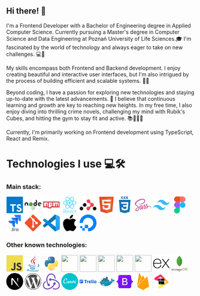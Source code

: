 ## Hi there! 👋

I'm a Frontend Developer with a Bachelor of Engineering degree in Applied Computer Science. Currently pursuing a Master's degree in Computer Science and Data Engineering at Poznań University of Life Sciences.🎓 I'm fascinated by the world of technology and always eager to take on new challenges. 💻💪

My skills encompass both Frontend and Backend development. I enjoy creating beautiful and interactive user interfaces, but I'm also intrigued by the process of building efficient and scalable systems. 🌟🚀

Beyond coding, I have a passion for exploring new technologies and staying up-to-date with the latest advancements. 🌱 I believe that continuous learning and growth are key to reaching new heights. In my free time, I also enjoy diving into thrilling crime novels, challenging my mind with Rubik's Cubes, and hitting the gym to stay fit and active. 📚🧩🏋️‍♀️

Currently, I'm primarily working on Frontend development using TypeScript, React and Remix.
# Technologies I use 💻🛠️
<div>
    <h3>Main stack:</h3>
    <img src="https://github.com/devicons/devicon/blob/master/icons/typescript/typescript-original.svg" title="TypeScript" alt="TypeScript" width="45" height="45"/>
    <img src="https://github.com/devicons/devicon/blob/master/icons/nodejs/nodejs-original-wordmark.svg" title="NodeJS" alt="NodeJS" width="45" height="45"/>
    <img src="https://github.com/devicons/devicon/blob/master/icons/npm/npm-original-wordmark.svg" title="NPM" alt="NPM<" width="45" height="45"/>
    <img src="https://github.com/devicons/devicon/blob/master/icons/react/react-original-wordmark.svg" title="React" alt="React" width="45" height="45"/>
    <img src="https://github.com/devicons/devicon/blob/master/icons/reactrouter/reactrouter-original.svg" title="React Router" alt="React Router" width="45" height="45"/>
    <img src="https://github.com/devicons/devicon/blob/master/icons/html5/html5-original.svg" title="HTML5" alt="HTML5" width="45" height="45"/>
    <img src="https://github.com/devicons/devicon/blob/master/icons/css3/css3-plain-wordmark.svg" title="CSS3" alt="CSS3" width="45" height="45"/>
    <img src="https://github.com/devicons/devicon/blob/master/icons/sass/sass-original.svg" title="Sass" alt="Sass" width="45" height="45"/>
    <img src="https://github.com/devicons/devicon/blob/master/icons/tailwindcss/tailwindcss-original.svg" title="Tailwindcss" alt="Tailwindcss" width="45" height="45"/>
    <img src="https://github.com/devicons/devicon/blob/master/icons/figma/figma-original.svg" title="Figma" alt="Figma" width="45" height="45"/>
    <img src="https://github.com/devicons/devicon/blob/master/icons/jira/jira-original-wordmark.svg" title="Jira" alt="Jira" width="45" height="45"/>
    <img src="https://github.com/devicons/devicon/blob/master/icons/git/git-original.svg" title="Git" alt="Git" width="45" height="45"/>
    <img src="https://github.com/devicons/devicon/blob/master/icons/vscode/vscode-original.svg" title="Visual Studio Code" alt="Visual Studio Code" width="45" height="45"/>
    <img src="https://github.com/devicons/devicon/blob/master/icons/apple/apple-original.svg" title="MacOS" alt="MacOS" width="45" height="45"/>
    <img src="https://github.com/devicons/devicon/blob/master/icons/digitalocean/digitalocean-original.svg" title="Digital Ocean" alt="Digital Ocean" width="45" height="45"/>
</div>
<div>
    <h3>Other known technologies:</h3>
    <img src="https://github.com/devicons/devicon/blob/master/icons/javascript/javascript-original.svg" title="JavaScript" alt="JavaScript" width="45" height="45"/>
    <img src="https://github.com/devicons/devicon/blob/master/icons/java/java-original.svg" title="Java" alt="Java" width="45" height="45"/>
    <img src="https://github.com/devicons/devicon/blob/master/icons/python/python-original.svg" title="Python" alt="Python" width="45" height="45"/>
    <img src="https://cdn.jsdelivr.net/gh/devicons/devicon/icons/c/c-original.svg" title="" alt="" width="45" height="45"/>
    <img src="https://cdn.jsdelivr.net/gh/devicons/devicon/icons/csharp/csharp-original.svg" title="" alt="" width="45" height="45"/>
    <img src="https://cdn.jsdelivr.net/gh/devicons/devicon/icons/cplusplus/cplusplus-original.svg" title="" alt="" width="45" height="45"/>
    <img src="https://cdn.jsdelivr.net/gh/devicons/devicon/icons/kotlin/kotlin-original.svg" title="" alt="" width="45" height="45"/>
    <img src="https://cdn.jsdelivr.net/gh/devicons/devicon/icons/php/php-original.svg" title="" alt="" width="45" height="45"/>
    <img src="https://github.com/devicons/devicon/blob/master/icons/express/express-original.svg" title="Express.js" alt="Express.js" width="45" height="45"/>
    <img src="https://github.com/devicons/devicon/blob/master/icons/mongodb/mongodb-original-wordmark.svg" title="MongoDB" alt="MondoDB" width="45" height="45"/>
    <img src="https://github.com/devicons/devicon/blob/master/icons/nextjs/nextjs-original.svg" title="Next.js" alt="Next.js" width="45" height="45"/>
    <img src="https://github.com/devicons/devicon/blob/master/icons/wordpress/wordpress-plain.svg" title="Wordpress" alt="Wordpress" width="45" height="45"/>
    <img src="https://github.com/devicons/devicon/blob/master/icons/redux/redux-original.svg" title="Redux" alt="Redux" width="45" height="45"/>
    <img src="https://github.com/devicons/devicon/blob/master/icons/canva/canva-original.svg" title="Canva" alt="Canva" width="45" height="45"/>
    <img src="https://github.com/devicons/devicon/blob/master/icons/trello/trello-plain-wordmark.svg" title="Trello" alt="Trello" width="45" height="45"/>
    <img src="https://github.com/devicons/devicon/blob/master/icons/docker/docker-original.svg" title="Docker" alt="Docker" width="45" height="45"/>
    <img src="https://github.com/devicons/devicon/blob/master/icons/bootstrap/bootstrap-original.svg" title="Bootstrap" alt="Bootstrap" width="45" height="45"/>
    <img src="https://github.com/devicons/devicon/blob/master/icons/firebase/firebase-plain.svg" title="Firebase" alt="Firebase" width="45" height="45"/>
    <img src="https://github.com/devicons/devicon/blob/master/icons/jetbrains/jetbrains-original.svg" title="Jetbrains" alt="Jetbrains" width="45" height="45"/>
</div>
